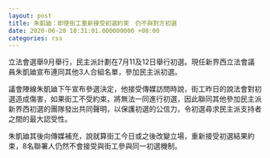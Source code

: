 ```yaml
---
layout: post
title: 朱凱廸：即使街工重新接受初選約束　仍不與對方初選
date: 2020-06-20 18:31:01.000000000 +08:00
categories: rss
---
```


立法會選舉9月舉行，民主派計劃在7月11及12日舉行初選。現任新界西立法會議員朱凱廸宣布連同其他3人合組名單，參加民主派初選。

議會陣線朱凱廸下午宣布參選決定，他接受傳媒訪問時說，街工昨日的說法會對初選造成傷害，如果街工不受約束，將無法一同進行初選，因此聯同其他參加民主派新界西初選的團隊發出共同聲明，以保護初選的公信力，令初選尋求民主派支持者之間的最大認受性。

朱凱廸其後向傳媒補充，說就算街工今日或之後改變立場，重新接受初選結果約束，8名聯署人仍然不會接受與街工參與同一初選機制。

